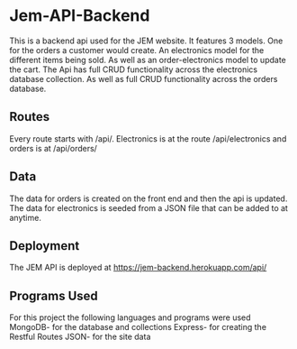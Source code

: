 # Jem-API-Backend
This is a backend api used for the JEM website. It features 3 models. One for the orders a customer would create. An electronics model for the different items being sold. As well as an order-electronics model to update the cart. The Api has full CRUD functionality across the electronics database collection. As well as full CRUD functionality across the orders database. 

## Routes
Every route starts with /api/. Electronics is at the route /api/electronics and orders is at /api/orders/


## Data
The data for orders is created on the front end and then the api is updated. The data for electronics is seeded from a JSON file that can be added to at anytime.


## Deployment
The JEM API is deployed at https://jem-backend.herokuapp.com/api/

## Programs Used
For this project the following languages and programs were used
MongoDB- for the database and collections
Express- for creating the Restful Routes
JSON- for the site data

